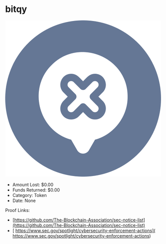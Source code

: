 # bitqy
![bitqy](/rektimages/bitqy.png)
- Amount Lost: $0.00
- Funds Returned: $0.00
- Category: Token
- Date: None



Proof Links:
- [https://github.com/The-Blockchain-Association/sec-notice-list](https://github.com/The-Blockchain-Association/sec-notice-list)
- [ https://www.sec.gov/spotlight/cybersecurity-enforcement-actions]( https://www.sec.gov/spotlight/cybersecurity-enforcement-actions)


